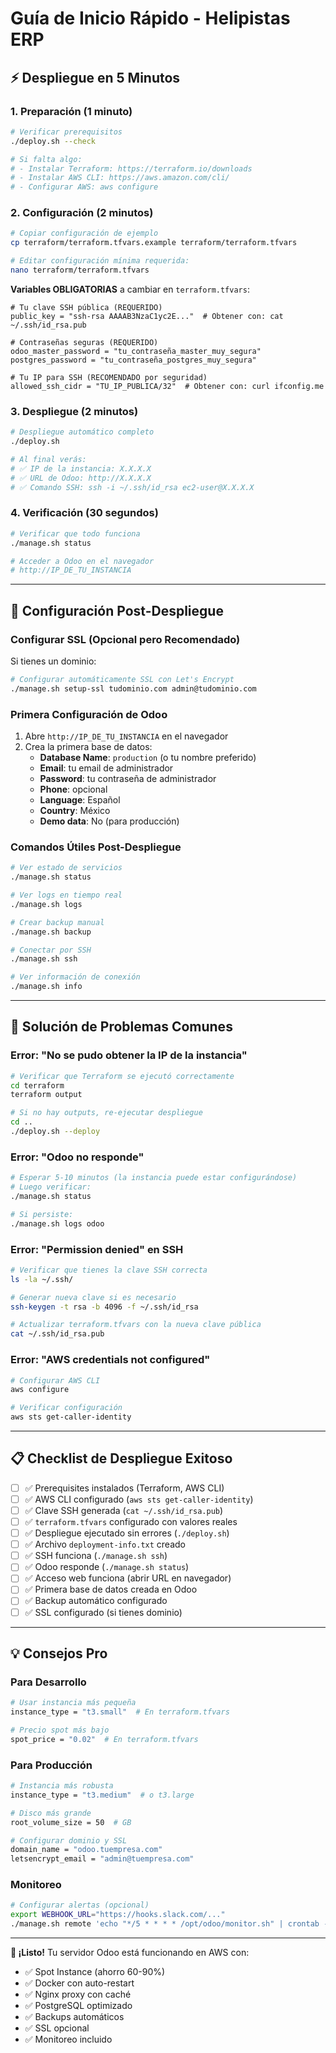 # Guía de Inicio Rápido - Helipistas ERP

## ⚡ Despliegue en 5 Minutos

### 1. Preparación (1 minuto)

```bash
# Verificar prerequisitos
./deploy.sh --check

# Si falta algo:
# - Instalar Terraform: https://terraform.io/downloads
# - Instalar AWS CLI: https://aws.amazon.com/cli/
# - Configurar AWS: aws configure
```

### 2. Configuración (2 minutos)

```bash
# Copiar configuración de ejemplo
cp terraform/terraform.tfvars.example terraform/terraform.tfvars

# Editar configuración mínima requerida:
nano terraform/terraform.tfvars
```

**Variables OBLIGATORIAS** a cambiar en `terraform.tfvars`:

```hcl
# Tu clave SSH pública (REQUERIDO)
public_key = "ssh-rsa AAAAB3NzaC1yc2E..."  # Obtener con: cat ~/.ssh/id_rsa.pub

# Contraseñas seguras (REQUERIDO)
odoo_master_password = "tu_contraseña_master_muy_segura"
postgres_password = "tu_contraseña_postgres_muy_segura"

# Tu IP para SSH (RECOMENDADO por seguridad)
allowed_ssh_cidr = "TU_IP_PUBLICA/32"  # Obtener con: curl ifconfig.me
```

### 3. Despliegue (2 minutos)

```bash
# Despliegue automático completo
./deploy.sh

# Al final verás:
# ✅ IP de la instancia: X.X.X.X
# ✅ URL de Odoo: http://X.X.X.X
# ✅ Comando SSH: ssh -i ~/.ssh/id_rsa ec2-user@X.X.X.X
```

### 4. Verificación (30 segundos)

```bash
# Verificar que todo funciona
./manage.sh status

# Acceder a Odoo en el navegador
# http://IP_DE_TU_INSTANCIA
```

---

## 🔧 Configuración Post-Despliegue

### Configurar SSL (Opcional pero Recomendado)

Si tienes un dominio:

```bash
# Configurar automáticamente SSL con Let's Encrypt
./manage.sh setup-ssl tudominio.com admin@tudominio.com
```

### Primera Configuración de Odoo

1. Abre `http://IP_DE_TU_INSTANCIA` en el navegador
2. Crea la primera base de datos:
   - **Database Name**: `production` (o tu nombre preferido)
   - **Email**: tu email de administrador
   - **Password**: tu contraseña de administrador
   - **Phone**: opcional
   - **Language**: Español
   - **Country**: México
   - **Demo data**: No (para producción)

### Comandos Útiles Post-Despliegue

```bash
# Ver estado de servicios
./manage.sh status

# Ver logs en tiempo real
./manage.sh logs

# Crear backup manual
./manage.sh backup

# Conectar por SSH
./manage.sh ssh

# Ver información de conexión
./manage.sh info
```

---

## 🚨 Solución de Problemas Comunes

### Error: "No se pudo obtener la IP de la instancia"

```bash
# Verificar que Terraform se ejecutó correctamente
cd terraform
terraform output

# Si no hay outputs, re-ejecutar despliegue
cd ..
./deploy.sh --deploy
```

### Error: "Odoo no responde"

```bash
# Esperar 5-10 minutos (la instancia puede estar configurándose)
# Luego verificar:
./manage.sh status

# Si persiste:
./manage.sh logs odoo
```

### Error: "Permission denied" en SSH

```bash
# Verificar que tienes la clave SSH correcta
ls -la ~/.ssh/

# Generar nueva clave si es necesario
ssh-keygen -t rsa -b 4096 -f ~/.ssh/id_rsa

# Actualizar terraform.tfvars con la nueva clave pública
cat ~/.ssh/id_rsa.pub
```

### Error: "AWS credentials not configured"

```bash
# Configurar AWS CLI
aws configure

# Verificar configuración
aws sts get-caller-identity
```

---

## 📋 Checklist de Despliegue Exitoso

- [ ] ✅ Prerequisites instalados (Terraform, AWS CLI)
- [ ] ✅ AWS CLI configurado (`aws sts get-caller-identity`)
- [ ] ✅ Clave SSH generada (`cat ~/.ssh/id_rsa.pub`)
- [ ] ✅ `terraform.tfvars` configurado con valores reales
- [ ] ✅ Despliegue ejecutado sin errores (`./deploy.sh`)
- [ ] ✅ Archivo `deployment-info.txt` creado
- [ ] ✅ SSH funciona (`./manage.sh ssh`)
- [ ] ✅ Odoo responde (`./manage.sh status`)
- [ ] ✅ Acceso web funciona (abrir URL en navegador)
- [ ] ✅ Primera base de datos creada en Odoo
- [ ] ✅ Backup automático configurado
- [ ] ✅ SSL configurado (si tienes dominio)

---

## 💡 Consejos Pro

### Para Desarrollo

```bash
# Usar instancia más pequeña
instance_type = "t3.small"  # En terraform.tfvars

# Precio spot más bajo
spot_price = "0.02"  # En terraform.tfvars
```

### Para Producción

```bash
# Instancia más robusta
instance_type = "t3.medium"  # o t3.large

# Disco más grande
root_volume_size = 50  # GB

# Configurar dominio y SSL
domain_name = "odoo.tuempresa.com"
letsencrypt_email = "admin@tuempresa.com"
```

### Monitoreo

```bash
# Configurar alertas (opcional)
export WEBHOOK_URL="https://hooks.slack.com/..."
./manage.sh remote 'echo "*/5 * * * * /opt/odoo/monitor.sh" | crontab -'
```

---

**🎉 ¡Listo!** Tu servidor Odoo está funcionando en AWS con:
- ✅ Spot Instance (ahorro 60-90%)
- ✅ Docker con auto-restart
- ✅ Nginx proxy con caché
- ✅ PostgreSQL optimizado
- ✅ Backups automáticos
- ✅ SSL opcional
- ✅ Monitoreo incluido
